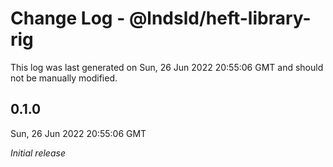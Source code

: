 # Change Log - @lndsld/heft-library-rig

This log was last generated on Sun, 26 Jun 2022 20:55:06 GMT and should not be manually modified.

## 0.1.0
Sun, 26 Jun 2022 20:55:06 GMT

_Initial release_

